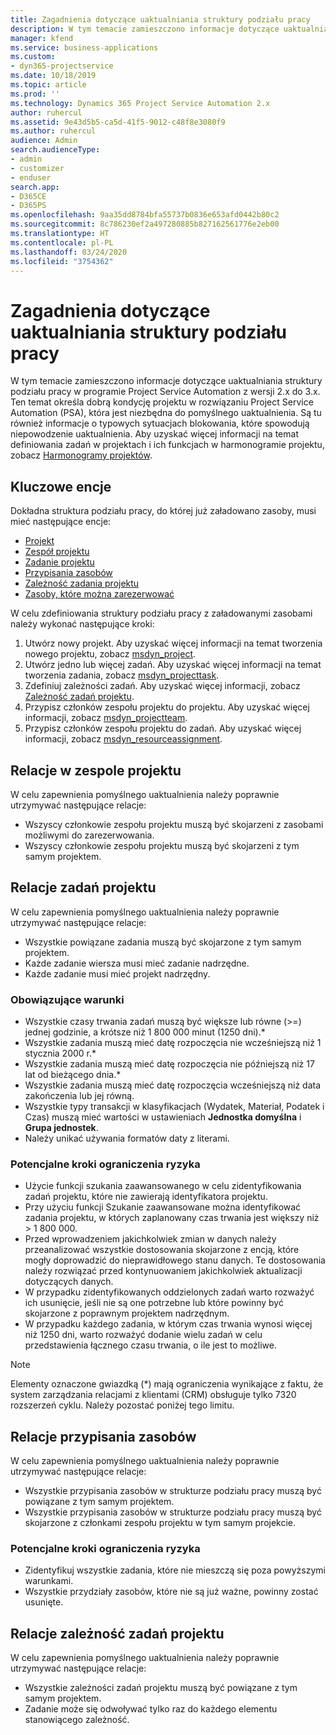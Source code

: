 ```yaml
---
title: Zagadnienia dotyczące uaktualniania struktury podziału pracy
description: W tym temacie zamieszczono informacje dotyczące uaktualniania struktury podziału pracy w programie Project Service Automation z wersji 2.x do 3.x.
manager: kfend
ms.service: business-applications
ms.custom:
- dyn365-projectservice
ms.date: 10/18/2019
ms.topic: article
ms.prod: ''
ms.technology: Dynamics 365 Project Service Automation 2.x
author: ruhercul
ms.assetid: 9e43d5b5-ca5d-41f5-9012-c48f8e3080f9
ms.author: ruhercul
audience: Admin
search.audienceType:
- admin
- customizer
- enduser
search.app:
- D365CE
- D365PS
ms.openlocfilehash: 9aa35dd8784bfa55737b0836e653afd0442b80c2
ms.sourcegitcommit: 8c786230ef2a497280885b827162561776e2eb00
ms.translationtype: HT
ms.contentlocale: pl-PL
ms.lasthandoff: 03/24/2020
ms.locfileid: "3754362"
---
```

# <a name="upgrade-considerations-for-the-work-breakdown-structure"></a>Zagadnienia dotyczące uaktualniania struktury podziału pracy
W tym temacie zamieszczono informacje dotyczące uaktualniania struktury podziału pracy w programie Project Service Automation z wersji 2.x do 3.x. Ten temat określa dobrą kondycję projektu w rozwiązaniu Project Service Automation (PSA), która jest niezbędna do pomyślnego uaktualnienia. Są tu również informacje o typowych sytuacjach blokowania, które spowodują niepowodzenie uaktualnienia. Aby uzyskać więcej informacji na temat definiowania zadań w projektach i ich funkcjach w harmonogramie projektu, zobacz [Harmonogramy projektów](project-creating.md).

## <a name="key-entities"></a>Kluczowe encje
Dokładna struktura podziału pracy, do której już załadowano zasoby, musi mieć następujące encje:

- [Projekt](../developer/entities/msdyn_project.md)
- [Zespół projektu](../developer/entities/msdyn_projectteam.md)
- [Zadanie projektu](../developer/entities/msdyn_projecttask.md)
- [Przypisania zasobów](../developer/entities/msdyn_resourceassignment.md)
- [Zależność zadania projektu](../developer/entities/msdyn_projecttaskdependency.md)
- [Zasoby, które można zarezerwować](../developer/entities/bookableresource.md)

W celu zdefiniowania struktury podziału pracy z załadowanymi zasobami należy wykonać następujące kroki:

1. Utwórz nowy projekt. Aby uzyskać więcej informacji na temat tworzenia nowego projektu, zobacz [msdyn_project](../developer/entities/msdyn_project.md).
2. Utwórz jedno lub więcej zadań. Aby uzyskać więcej informacji na temat tworzenia zadania, zobacz [msdyn_projecttask](../developer/entities/msdyn_projecttask.md).
3. Zdefiniuj zależności zadań. Aby uzyskać więcej informacji, zobacz [Zależność zadań projektu](../developer/entities/msdyn_projecttaskdependency.md).
4. Przypisz członków zespołu projektu do projektu. Aby uzyskać więcej informacji, zobacz [msdyn_projectteam](../developer/entities/msdyn_projectteam.md).
5. Przypisz członków zespołu projektu do zadań. Aby uzyskać więcej informacji, zobacz [msdyn_resourceassignment](../developer/entities/msdyn_resourceassignment.md).

## <a name="project-team-relationships"></a>Relacje w zespole projektu

W celu zapewnienia pomyślnego uaktualnienia należy poprawnie utrzymywać następujące relacje:
- Wszyscy członkowie zespołu projektu muszą być skojarzeni z zasobami możliwymi do zarezerwowania.
- Wszyscy członkowie zespołu projektu muszą być skojarzeni z tym samym projektem. 

## <a name="project-task-relationships"></a>Relacje zadań projektu
W celu zapewnienia pomyślnego uaktualnienia należy poprawnie utrzymywać następujące relacje:

- Wszystkie powiązane zadania muszą być skojarzone z tym samym projektem.
- Każde zadanie wiersza musi mieć zadanie nadrzędne.
- Każde zadanie musi mieć projekt nadrzędny.

### <a name="valid-conditions"></a>Obowiązujące warunki

- Wszystkie czasy trwania zadań muszą być większe lub równe (>=) jednej godzinie, a krótsze niż 1 800 000 minut (1250 dni).*
- Wszystkie zadania muszą mieć datę rozpoczęcia nie wcześniejszą niż 1 stycznia 2000 r.*
- Wszystkie zadania muszą mieć datę rozpoczęcia nie późniejszą niż 17 lat od bieżącego dnia.*
- Wszystkie zadania muszą mieć datę rozpoczęcia wcześniejszą niż data zakończenia lub jej równą.
- Wszystkie typy transakcji w klasyfikacjach (Wydatek, Materiał, Podatek i Czas) muszą mieć wartości w ustawieniach **Jednostka domyślna** i **Grupa jednostek**.
- Należy unikać używania formatów daty z literami.

### <a name="potential-mitigation-steps"></a>Potencjalne kroki ograniczenia ryzyka
- Użycie funkcji szukania zaawansowanego w celu zidentyfikowania zadań projektu, które nie zawierają identyfikatora projektu.
- Przy użyciu funkcji Szukanie zaawansowane można identyfikować zadania projektu, w których zaplanowany czas trwania jest większy niż > 1 800 000.
- Przed wprowadzeniem jakichkolwiek zmian w danych należy przeanalizować wszystkie dostosowania skojarzone z encją, które mogły doprowadzić do nieprawidłowego stanu danych. Te dostosowania należy rozwiązać przed kontynuowaniem jakichkolwiek aktualizacji dotyczących danych.
- W przypadku zidentyfikowanych oddzielonych zadań warto rozważyć ich usunięcie, jeśli nie są one potrzebne lub które powinny być skojarzone z poprawnym projektem nadrzędnym.
- W przypadku każdego zadania, w którym czas trwania wynosi więcej niż 1250 dni, warto rozważyć dodanie wielu zadań w celu przedstawienia łącznego czasu trwania, o ile jest to możliwe.

> [!NOTE]
> Elementy oznaczone gwiazdką (\*) mają ograniczenia wynikające z faktu, że system zarządzania relacjami z klientami (CRM) obsługuje tylko 7320 rozszerzeń cyklu. Należy pozostać poniżej tego limitu.

## <a name="resource-assignment-relationships"></a>Relacje przypisania zasobów
W celu zapewnienia pomyślnego uaktualnienia należy poprawnie utrzymywać następujące relacje:

- Wszystkie przypisania zasobów w strukturze podziału pracy muszą być powiązane z tym samym projektem.
- Wszystkie przypisania zasobów w strukturze podziału pracy muszą być skojarzone z członkami zespołu projektu w tym samym projekcie.

### <a name="potential-mitigation-steps"></a>Potencjalne kroki ograniczenia ryzyka
- Zidentyfikuj wszystkie zadania, które nie mieszczą się poza powyższymi warunkami.  
- Wszystkie przydziały zasobów, które nie są już ważne, powinny zostać usunięte.

## <a name="project-task-dependency-relationships"></a>Relacje zależność zadań projektu
W celu zapewnienia pomyślnego uaktualnienia należy poprawnie utrzymywać następujące relacje:

- Wszystkie zależności zadań projektu muszą być powiązane z tym samym projektem.
- Zadanie może się odwoływać tylko raz do każdego elementu stanowiącego zależność.
